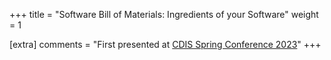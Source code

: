 +++
title = "Software Bill of Materials: Ingredients of your Software"
weight = 1

[extra]
comments = "First presented at <a href='https://www.kth.se/cdis/events/conferences/cdis-spring-conference-2023-1.1210464'>CDIS Spring Conference 2023</a>"
+++
